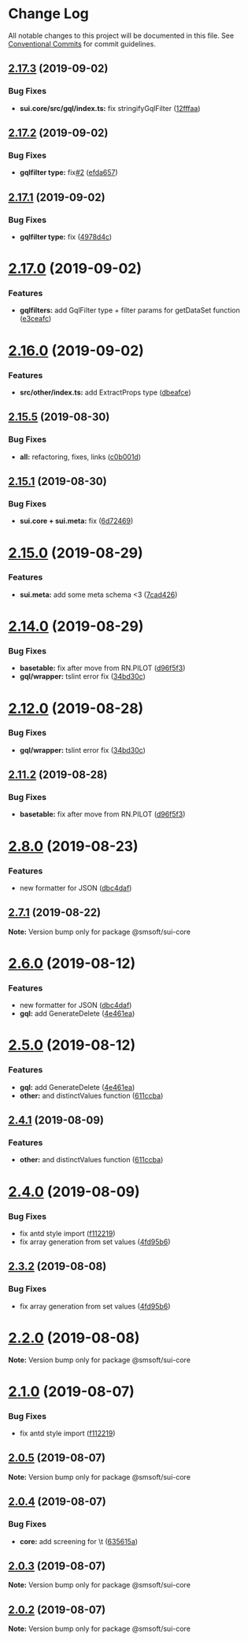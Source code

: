 # Change Log

All notable changes to this project will be documented in this file.
See [Conventional Commits](https://conventionalcommits.org) for commit guidelines.

## [2.17.3](https://github.com/mbuyakov/SUI.CORE/compare/v2.17.2...v2.17.3) (2019-09-02)


### Bug Fixes

* **sui.core/src/gql/index.ts:** fix stringifyGqlFilter ([12fffaa](https://github.com/mbuyakov/SUI.CORE/commit/12fffaa))






## [2.17.2](https://github.com/mbuyakov/SUI.CORE/compare/v2.17.1...v2.17.2) (2019-09-02)


### Bug Fixes

* **gqlfilter type:** fix[#2](https://github.com/mbuyakov/SUI.CORE/issues/2) ([efda657](https://github.com/mbuyakov/SUI.CORE/commit/efda657))






## [2.17.1](https://github.com/mbuyakov/SUI.CORE/compare/v2.17.0...v2.17.1) (2019-09-02)


### Bug Fixes

* **gqlfilter type:** fix ([4978d4c](https://github.com/mbuyakov/SUI.CORE/commit/4978d4c))






# [2.17.0](https://github.com/mbuyakov/SUI.CORE/compare/v2.16.1...v2.17.0) (2019-09-02)


### Features

* **gqlfilters:** add GqlFilter type + filter params for getDataSet function ([e3ceafc](https://github.com/mbuyakov/SUI.CORE/commit/e3ceafc))






# [2.16.0](https://github.com/mbuyakov/SUI.CORE/compare/v2.15.6...v2.16.0) (2019-09-02)


### Features

* **src/other/index.ts:** add ExtractProps type ([dbeafce](https://github.com/mbuyakov/SUI.CORE/commit/dbeafce))






## [2.15.5](https://github.com/mbuyakov/SUI.CORE/compare/v2.15.4...v2.15.5) (2019-08-30)


### Bug Fixes

* **all:** refactoring, fixes, links ([c0b001d](https://github.com/mbuyakov/SUI.CORE/commit/c0b001d))






## [2.15.1](https://github.com/mbuyakov/SUI.CORE/compare/v2.15.0...v2.15.1) (2019-08-30)


### Bug Fixes

* **sui.core + sui.meta:** fix ([6d72469](https://github.com/mbuyakov/SUI.CORE/commit/6d72469))






# [2.15.0](https://github.com/mbuyakov/SUI.CORE/compare/v2.13.0...v2.15.0) (2019-08-29)


### Features

* **sui.meta:** add some meta schema <3 ([7cad426](https://github.com/mbuyakov/SUI.CORE/commit/7cad426))






# [2.14.0](https://github.com/mbuyakov/SUI.CORE/compare/v2.11.1...v2.14.0) (2019-08-29)


### Bug Fixes

* **basetable:** fix after move from RN.PILOT ([d96f5f3](https://github.com/mbuyakov/SUI.CORE/commit/d96f5f3))
* **gql/wrapper:** tslint error fix ([34bd30c](https://github.com/mbuyakov/SUI.CORE/commit/34bd30c))






# [2.12.0](https://github.com/mbuyakov/SUI.CORE/compare/v2.11.2...v2.12.0) (2019-08-28)


### Bug Fixes

* **gql/wrapper:** tslint error fix ([34bd30c](https://github.com/mbuyakov/SUI.CORE/commit/34bd30c))






## [2.11.2](https://github.com/mbuyakov/SUI.CORE/compare/v2.11.1...v2.11.2) (2019-08-28)


### Bug Fixes

* **basetable:** fix after move from RN.PILOT ([d96f5f3](https://github.com/mbuyakov/SUI.CORE/commit/d96f5f3))






# [2.8.0](https://github.com/mbuyakov/SUI.CORE/compare/v2.5.0...v2.8.0) (2019-08-23)


### Features

* new formatter for JSON ([dbc4daf](https://github.com/mbuyakov/SUI.CORE/commit/dbc4daf))





## [2.7.1](https://github.com/mbuyakov/SUI.CORE/compare/v2.7.0...v2.7.1) (2019-08-22)

**Note:** Version bump only for package @smsoft/sui-core






# [2.6.0](https://github.com/mbuyakov/SUI.CORE/compare/v2.4.1...v2.6.0) (2019-08-12)


### Features

* new formatter for JSON ([dbc4daf](https://github.com/mbuyakov/SUI.CORE/commit/dbc4daf))
* **gql:** add GenerateDelete ([4e461ea](https://github.com/mbuyakov/SUI.CORE/commit/4e461ea))






# [2.5.0](https://github.com/mbuyakov/SUI.CORE/compare/v2.3.2...v2.5.0) (2019-08-12)


### Features

* **gql:** add GenerateDelete ([4e461ea](https://github.com/mbuyakov/SUI.CORE/commit/4e461ea))
* **other:** and distinctValues function ([611ccba](https://github.com/mbuyakov/SUI.CORE/commit/611ccba))





## [2.4.1](https://github.com/mbuyakov/SUI.CORE/compare/v2.4.0...v2.4.1) (2019-08-09)


### Features

* **other:** and distinctValues function ([611ccba](https://github.com/mbuyakov/SUI.CORE/commit/611ccba))






# [2.4.0](https://github.com/mbuyakov/SUI.CORE/compare/v2.0.5...v2.4.0) (2019-08-09)


### Bug Fixes

* fix antd style import ([f112219](https://github.com/mbuyakov/SUI.CORE/commit/f112219))
* fix array generation from set values ([4fd95b6](https://github.com/mbuyakov/SUI.CORE/commit/4fd95b6))






## [2.3.2](https://github.com/mbuyakov/SUI.CORE/compare/v2.3.1...v2.3.2) (2019-08-08)


### Bug Fixes

* fix array generation from set values ([4fd95b6](https://github.com/mbuyakov/SUI.CORE/commit/4fd95b6))





# [2.2.0](https://github.com/mbuyakov/SUI.CORE/compare/v2.1.0...v2.2.0) (2019-08-08)

**Note:** Version bump only for package @smsoft/sui-core





# [2.1.0](https://github.com/mbuyakov/SUI.CORE/compare/v2.0.5...v2.1.0) (2019-08-07)


### Bug Fixes

* fix antd style import ([f112219](https://github.com/mbuyakov/SUI.CORE/commit/f112219))





## [2.0.5](https://github.com/mbuyakov/SUI.CORE/compare/v2.0.4...v2.0.5) (2019-08-07)

**Note:** Version bump only for package @smsoft/sui-core





## [2.0.4](https://github.com/mbuyakov/SUI.CORE/compare/v2.0.3...v2.0.4) (2019-08-07)


### Bug Fixes

* **core:** add screening for \t ([635615a](https://github.com/mbuyakov/SUI.CORE/commit/635615a))





## [2.0.3](https://github.com/mbuyakov/SUI.CORE/compare/v2.0.2...v2.0.3) (2019-08-07)

**Note:** Version bump only for package @smsoft/sui-core





## [2.0.2](https://github.com/mbuyakov/SUI.CORE/compare/v2.0.1...v2.0.2) (2019-08-07)

**Note:** Version bump only for package @smsoft/sui-core
